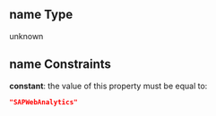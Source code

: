 ## name Type

unknown

## name Constraints

**constant**: the value of this property must be equal to:

```json
"SAPWebAnalytics"
```
